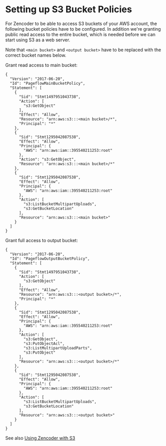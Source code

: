 # Setting up S3 Bucket Policies

For Zencoder to be able to access S3 buckets of your AWS account, the
following bucket policies have to be configured. In addition we're
granting public read access to the entire bucket, which is needed
before we can start using S3 as a web server.

Note that `<main bucket>` and `<output bucket>` have to be replaced
with the correct bucket names below.

Grant read access to main bucket:

    {
      "Version": "2017-06-20",
      "Id": "PageflowMainBucketPolicy",
      "Statement": [
        {
          "Sid": "Stmt1497951043738",
          "Action": [
            "s3:GetObject"
          ],
          "Effect": "Allow",
          "Resource": "arn:aws:s3:::<main bucket>/*",
          "Principal": "*"
        },
        {
          "Sid": "Stmt1295042087538",
          "Effect": "Allow",
          "Principal": {
            "AWS": "arn:aws:iam::395540211253:root"
          },
          "Action": "s3:GetObject",
          "Resource": "arn:aws:s3:::<main bucket>/*"
        },
        {
          "Sid": "Stmt1295042087538",
          "Effect": "Allow",
          "Principal": {
            "AWS": "arn:aws:iam::395540211253:root"
          },
          "Action": [
            "s3:ListBucketMultipartUploads",
            "s3:GetBucketLocation"
          ],
          "Resource": "arn:aws:s3:::<main bucket>"
        }
      ]
    }

Grant full access to output bucket:

    {
      "Version": "2017-06-20",
      "Id": "PageflowOutputBucketPolicy",
      "Statement": [
        {
          "Sid": "Stmt1497951043738",
          "Action": [
            "s3:GetObject"
          ],
          "Effect": "Allow",
          "Resource": "arn:aws:s3:::<output bucket>/*",
          "Principal": "*"
        },
        {
          "Sid": "Stmt1295042087538",
          "Effect": "Allow",
          "Principal": {
            "AWS": "arn:aws:iam::395540211253:root"
          },
          "Action": [
            "s3:GetObject",
            "s3:PutObjectAcl",
            "s3:ListMultipartUploadParts",
            "s3:PutObject"
          ],
          "Resource": "arn:aws:s3:::<output bucket>/*"
        },
        {
          "Sid": "Stmt1295042087538",
          "Effect": "Allow",
          "Principal": {
            "AWS": "arn:aws:iam::395540211253:root"
          },
          "Action": [
            "s3:ListBucketMultipartUploads",
            "s3:GetBucketLocation"
          ],
          "Resource": "arn:aws:s3:::<output bucket>"
        }
      ]
    }

See also
[Using Zencoder with S3](https://app.zencoder.com/docs/guides/getting-started/working-with-s3)
